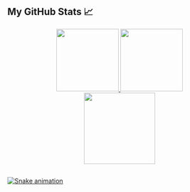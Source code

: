 <h2>My GitHub Stats 📈</h2>
  
<div align="center">
  <a href="https://github.com/batista29">
    <img height="140em" src="https://github-readme-stats.vercel.app/api/top-langs/?username=batista29&layout=compact&langs_count=7&theme=radical"/>
    <img height="140em" src="https://github-readme-stats.vercel.app/api?username=batista29&show_icons=true&theme=radical&include_all_commits=true&count_private=true"/>
</div>

    
  <div align="center">
<img height="160em" src=https://github-readme-streak-stats.herokuapp.com/?user=batista29&theme=radical&hide_border=false/>
  </div>
  
  
  ##
 
<div> 
 
  ![Snake animation](https://github.com/batista29/batista29/blob/output/github-contribution-grid-snake.svg)
 
</div>

